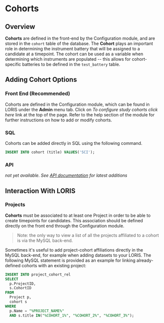 # Cohorts

## Overview
**Cohorts** are defined in the front-end by the Configuration module, and are 
stored in the `cohort` table of the database.
The **Cohort** plays an important role in determining the instrument battery 
that will be assigned to a candidate at a timepoint.  The cohort can be used as 
a variable when determining which instruments are populated -- this allows for 
cohort-specific batteries to be defined in the `test_battery` table. 

## Adding Cohort Options

### Front End (Recommended)
Cohorts are defined in the Configuration module, which can be found in LORIS 
under the **Admin** menu tab.  Click on _To configure study cohorts click here_ 
link at the top of the page. Refer to the help section of the module for further 
instructions on how to add or modify cohorts.
   
### SQL
Cohorts can be added directly in SQL using the following command.

```sql
INSERT INTO cohort (title) VALUES('SCI');
```

### API
_not yet available. See [API documentation](../../99_Developers/LORIS-REST-API-0.0.3-dev.md) for latest additions_
 
## Interaction With LORIS

### Projects
**Cohorts** must be associated to at least one Project in order to be able to 
create timepoints for candidates. This association should be defined directly on the 
front end through the Configuration module.

> Note: the only way to view a list of all the projects affiliated to a cohort 
is via the MySQL back-end. 

Sometimes it's useful to add project-cohort affiliations directly in the MySQL 
back-end, for example when adding datasets to your LORIS.  The following MySQL 
statement is provided as an example for linking already-defined cohorts with an 
existing project:  

  ```sql 
  INSERT INTO project_cohort_rel
  SELECT
	p.ProjectID,
	s.CohortID
  FROM
	Project p,
	cohort s
  WHERE
	p.Name = "%PROJECT_NAME%"
	AND s.title IN("%COHORT_1%", "%COHORT_2%", "%COHORT_3%");
  ```
